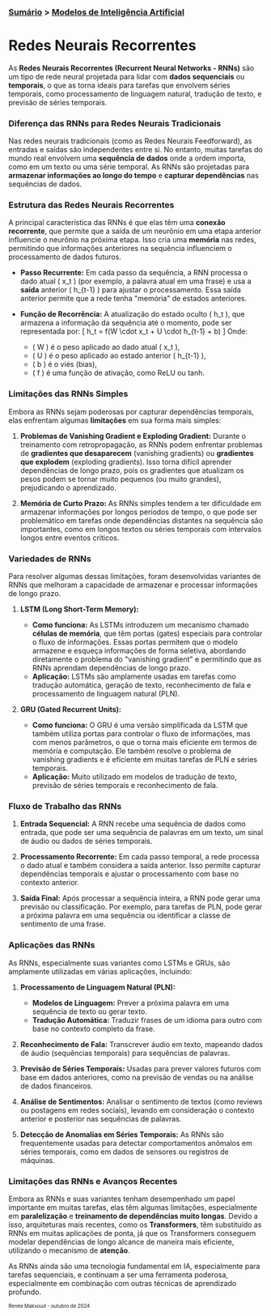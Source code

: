 ### [Sumário](<https://maksoud.github.io/Sumário>) > [Modelos de Inteligência Artificial](<https://maksoud.github.io/Inteligência%20Artificial%20(IA)/Modelos%20de%20Inteligência%20Artificial>)

# Redes Neurais Recorrentes

As **Redes Neurais Recorrentes (Recurrent Neural Networks - RNNs)** são um tipo de rede neural projetada para lidar com **dados sequenciais** ou **temporais**, o que as torna ideais para tarefas que envolvem séries temporais, como processamento de linguagem natural, tradução de texto, e previsão de séries temporais.

### Diferença das RNNs para Redes Neurais Tradicionais

Nas redes neurais tradicionais (como as Redes Neurais Feedforward), as entradas e saídas são independentes entre si. No entanto, muitas tarefas do mundo real envolvem uma **sequência de dados** onde a ordem importa, como em um texto ou uma série temporal. As RNNs são projetadas para **armazenar informações ao longo do tempo** e **capturar dependências** nas sequências de dados.

### Estrutura das Redes Neurais Recorrentes

A principal característica das RNNs é que elas têm uma **conexão recorrente**, que permite que a saída de um neurônio em uma etapa anterior influencie o neurônio na próxima etapa. Isso cria uma **memória** nas redes, permitindo que informações anteriores na sequência influenciem o processamento de dados futuros.

- **Passo Recurrente:** Em cada passo da sequência, a RNN processa o dado atual \( x_t \) (por exemplo, a palavra atual em uma frase) e usa a **saída** anterior \( h_{t-1} \) para ajustar o processamento. Essa saída anterior permite que a rede tenha "memória" de estados anteriores.
  
- **Função de Recorrência:** A atualização do estado oculto \( h_t \), que armazena a informação da sequência até o momento, pode ser representada por:
  \[
  h_t = f(W \cdot x_t + U \cdot h_{t-1} + b)
  \]
  Onde:
  - \( W \) é o peso aplicado ao dado atual \( x_t \),
  - \( U \) é o peso aplicado ao estado anterior \( h_{t-1} \),
  - \( b \) é o viés (bias),
  - \( f \) é uma função de ativação, como ReLU ou tanh.

### Limitações das RNNs Simples

Embora as RNNs sejam poderosas por capturar dependências temporais, elas enfrentam algumas **limitações** em sua forma mais simples:

1. **Problemas de Vanishing Gradient e Exploding Gradient:** Durante o treinamento com retropropagação, as RNNs podem enfrentar problemas de **gradientes que desaparecem** (vanishing gradients) ou **gradientes que explodem** (exploding gradients). Isso torna difícil aprender dependências de longo prazo, pois os gradientes que atualizam os pesos podem se tornar muito pequenos (ou muito grandes), prejudicando o aprendizado.
   
2. **Memória de Curto Prazo:** As RNNs simples tendem a ter dificuldade em armazenar informações por longos períodos de tempo, o que pode ser problemático em tarefas onde dependências distantes na sequência são importantes, como em longos textos ou séries temporais com intervalos longos entre eventos críticos.

### Variedades de RNNs

Para resolver algumas dessas limitações, foram desenvolvidas variantes de RNNs que melhoram a capacidade de armazenar e processar informações de longo prazo.

1. **LSTM (Long Short-Term Memory):**
   - **Como funciona:** As LSTMs introduzem um mecanismo chamado **células de memória**, que têm portas (gates) especiais para controlar o fluxo de informações. Essas portas permitem que o modelo armazene e esqueça informações de forma seletiva, abordando diretamente o problema do "vanishing gradient" e permitindo que as RNNs aprendam dependências de longo prazo.
   - **Aplicação:** LSTMs são amplamente usadas em tarefas como tradução automática, geração de texto, reconhecimento de fala e processamento de linguagem natural (PLN).
   
2. **GRU (Gated Recurrent Units):**
   - **Como funciona:** O GRU é uma versão simplificada da LSTM que também utiliza portas para controlar o fluxo de informações, mas com menos parâmetros, o que o torna mais eficiente em termos de memória e computação. Ele também resolve o problema de vanishing gradients e é eficiente em muitas tarefas de PLN e séries temporais.
   - **Aplicação:** Muito utilizado em modelos de tradução de texto, previsão de séries temporais e reconhecimento de fala.

### Fluxo de Trabalho das RNNs

1. **Entrada Sequencial:** A RNN recebe uma sequência de dados como entrada, que pode ser uma sequência de palavras em um texto, um sinal de áudio ou dados de séries temporais.
   
2. **Processamento Recorrente:** Em cada passo temporal, a rede processa o dado atual e também considera a saída anterior. Isso permite capturar dependências temporais e ajustar o processamento com base no contexto anterior.

3. **Saída Final:** Após processar a sequência inteira, a RNN pode gerar uma previsão ou classificação. Por exemplo, para tarefas de PLN, pode gerar a próxima palavra em uma sequência ou identificar a classe de sentimento de uma frase.

### Aplicações das RNNs

As RNNs, especialmente suas variantes como LSTMs e GRUs, são amplamente utilizadas em várias aplicações, incluindo:

1. **Processamento de Linguagem Natural (PLN):**
   - **Modelos de Linguagem:** Prever a próxima palavra em uma sequência de texto ou gerar texto.
   - **Tradução Automática:** Traduzir frases de um idioma para outro com base no contexto completo da frase.

2. **Reconhecimento de Fala:** Transcrever áudio em texto, mapeando dados de áudio (sequências temporais) para sequências de palavras.

3. **Previsão de Séries Temporais:** Usadas para prever valores futuros com base em dados anteriores, como na previsão de vendas ou na análise de dados financeiros.

4. **Análise de Sentimentos:** Analisar o sentimento de textos (como reviews ou postagens em redes sociais), levando em consideração o contexto anterior e posterior nas sequências de palavras.

5. **Detecção de Anomalias em Séries Temporais:** As RNNs são frequentemente usadas para detectar comportamentos anômalos em séries temporais, como em dados de sensores ou registros de máquinas.

### Limitações das RNNs e Avanços Recentes

Embora as RNNs e suas variantes tenham desempenhado um papel importante em muitas tarefas, elas têm algumas limitações, especialmente em **paralelização** e **treinamento de dependências muito longas**. Devido a isso, arquiteturas mais recentes, como os **Transformers**, têm substituído as RNNs em muitas aplicações de ponta, já que os Transformers conseguem modelar dependências de longo alcance de maneira mais eficiente, utilizando o mecanismo de **atenção**.

As RNNs ainda são uma tecnologia fundamental em IA, especialmente para tarefas sequenciais, e continuam a ser uma ferramenta poderosa, especialmente em combinação com outras técnicas de aprendizado profundo.

<sup><sub>
Renée Maksoud - outubro de 2024
</sub></sup>
